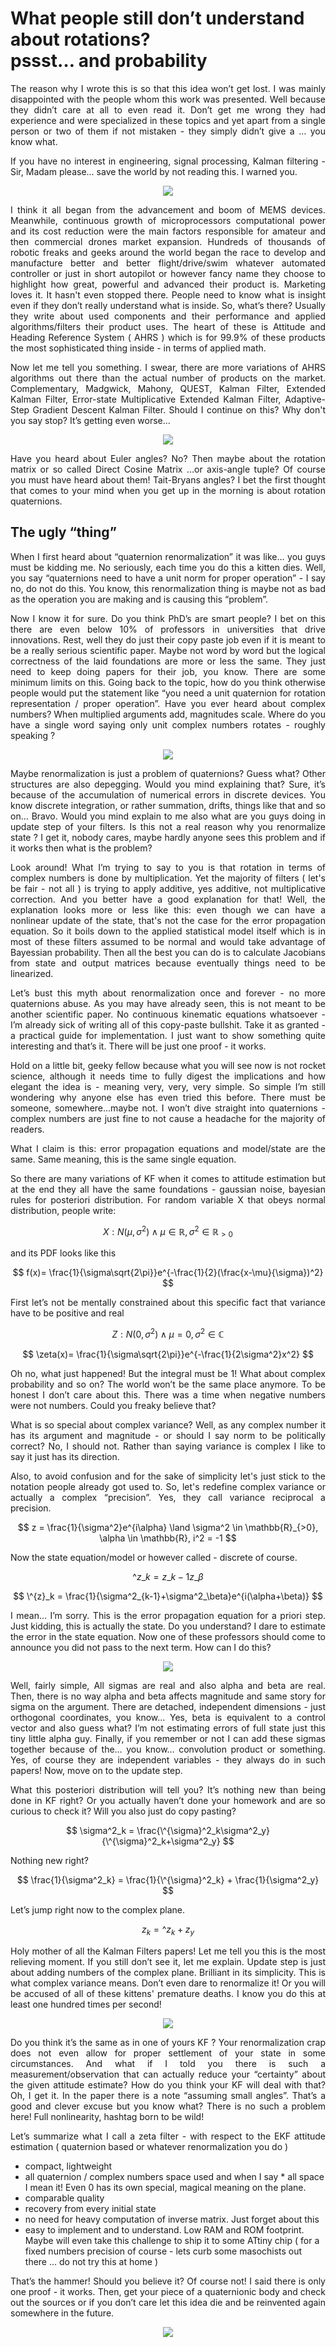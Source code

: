 # What people still don’t understand about rotations? <br> pssst… and probability

<p style="text-align: justify">
The reason why I wrote this is so that this idea won’t get lost. I was mainly disappointed with the people whom this work was presented. Well because they didn’t care at all to even read it. Don’t get me wrong they had experience and were specialized in these topics and yet apart from a single person or two of them if not mistaken - they simply didn’t give a … you know what.
</p>
<p style="text-align: justify">
If you have no interest in engineering, signal processing, Kalman filtering - Sir, Madam please… save the world by not reading this. I warned you.
</p>

<p align="center">
<img src="https://github.com/zeta-point/zeta-filter/blob/main/docs/memes/morpheus.jpg" />
</p>

<p style="text-align: justify">
I think it all began from the advancement and boom of MEMS devices. Meanwhile, continuous growth of microprocessors computational power and its cost reduction were the main factors responsible for amateur and then commercial drones market expansion. Hundreds of thousands of robotic freaks and geeks around the world began the race to develop and manufacture better and better flight/drive/swim whatever automated controller or just in short autopilot or however fancy name they choose to highlight how great, powerful and advanced their product is. Marketing loves it. It hasn't even stopped there. People need to know what is insight even if they don’t really understand what is inside. So, what’s there? Usually they write about used components and their performance and applied algorithms/filters their product uses. The heart of these is Attitude and Heading Reference System ( AHRS ) which is for 99.9% of these products the most sophisticated thing inside - in terms of applied math.
</p>
<p style="text-align: justify">
Now let me tell you something. I swear, there are more variations of AHRS algorithms out there than the actual number of products on the market. Complementary, Madgwick, Mahony, QUEST, Kalman Filter, Extended Kalman Filter, Error-state Multiplicative Extended Kalman Filter, Adaptive-Step Gradient Descent Kalman Filter. Should I continue on this? Why don't you say stop? It’s getting even worse…
</p>

<p align="center">
<img src="https://github.com/zeta-point/zeta-filter/blob/main/docs/memes/filters.png" />
</p>

<p style="text-align: justify">
Have you heard about Euler angles? No? Then maybe about the rotation matrix or so called Direct Cosine Matrix …or axis-angle tuple? Of course you must have heard about them! Tait-Bryans angles? I bet the first thought that comes to your mind when you get up in the morning is about rotation quaternions.
</p>

## The ugly “thing”

<p style="text-align: justify">
When I first heard about “quaternion renormalization” it was like… you guys must be kidding me. No seriously, each time you do this a kitten dies. Well, you say “quaternions need to have a unit norm for proper operation” - I say no, do not do this. You know, this renormalization thing is maybe not as bad as the operation you are making and is causing this “problem”.
</p>
<p style="text-align: justify">
Now I know it for sure. Do you think PhD’s are smart people? I bet on this there are even below 10% of professors in universities that drive innovations. Rest, well they do just their copy paste job even if it is meant to be a really serious scientific paper. Maybe not word by word but the logical correctness of the laid foundations are more or less the same. They just need to keep doing papers for their job, you know. There are some minimum limits on this. Going back to the topic, how do you think otherwise people would put the statement like “you need a unit quaternion for rotation representation / proper operation”. Have you ever heard about complex numbers? When multiplied arguments add, magnitudes scale. Where do you have a single word saying only unit complex numbers rotates - roughly speaking ?
</p>
<p align="center">
<img src="https://github.com/zeta-point/zeta-filter/blob/main/docs/memes/rotates.jpg" />
</p>

<p style="text-align: justify">
Maybe renormalization is just a problem of quaternions? Guess what? Other structures are also depegging. Would you mind explaining that? Sure, it’s because of the accumulation of numerical errors in discrete devices. You know discrete integration, or rather summation, drifts, things like that and so on… Bravo. Would you mind explain to me also what are you guys doing in update step of your filters. Is this not a real reason why you renormalize state ? I get it, nobody cares, maybe hardly anyone sees this problem and if it works 
then what is the problem?
</p>
<p style="text-align: justify">
Look around! What I’m trying to say to you is that rotation in terms of complex numbers is done by multiplication.  Yet the majority of filters ( let's be fair - not all ) is trying to apply additive, yes additive, not multiplicative correction. And you better have a good explanation for that! Well, the explanation looks more or less like this: even though we can have a nonlinear update of the state, that's not the case for the error propagation equation. So it boils down to the applied statistical model itself which is in most of these filters assumed to be normal and would take advantage of Bayessian probability. Then all the best you can do is to calculate Jacobians from state and output matrices because eventually things need to be linearized.
</p>
<p style="text-align: justify">
Let’s bust this myth about renormalization once and forever - no more quaternions abuse. As you may have already seen, this is not meant to be another scientific paper. No continuous kinematic equations whatsoever - I’m already sick of writing all of this copy-paste bullshit. Take it as granted - a practical guide for implementation. I just want to show something quite interesting and that’s it. There will be just one proof - it works.
</p>
<p style="text-align: justify">
Hold on a little bit, geeky fellow because what you will see now is not rocket science, although it needs time to fully digest the implications and how elegant the idea is - meaning very, very, very simple. So simple I’m still wondering why anyone else has even tried this before. There must be someone, somewhere…maybe not. I won’t dive straight into quaternions - complex numbers are just fine to not cause a headache for the majority of readers. 
</p>
<p style="text-align: justify">
What I claim is this: error propagation equations and model/state are the same. Same meaning, this is the same single equation.
</p>
<p style="text-align: justify">
So there are many variations of KF when it comes to attitude estimation but at the end they all have the same foundations - gaussian noise, bayesian rules for posteriori distribution. For random variable X that obeys normal distribution, people write:
</p>

$$
X: N(\mu, \sigma^2) \land \mu \in \mathbb{R}, \sigma^2 \in \mathbb{R}_{>0}
$$

<p style="text-align: justify">
and its PDF looks like this
</p>

$$
f(x)= \frac{1}{\sigma\sqrt{2\pi}}e^{-\frac{1}{2}(\frac{x-\mu}{\sigma})^2}
$$

<p style="text-align: justify">
First let’s not be mentally constrained about this specific fact that variance have to be positive and real
</p>

$$
Z: N(0, \sigma^2) \land \mu = 0, \sigma^2 \in \mathbb{C}
$$

$$
\zeta(x)= \frac{1}{\sigma\sqrt{2\pi}}e^{-\frac{1}{2\sigma^2}x^2}
$$

<p style="text-align: justify">
Oh no, what just happened! But the integral must be 1! What about complex probability and so on? The world won’t be the same place anymore. To be honest I don’t care about this. There was a time when negative numbers were not numbers. Could you freaky believe that?
</p>
<p style="text-align: justify">
What is so special about complex variance? Well, as any complex number it has its argument and magnitude - or should I say norm to be politically correct? No, I should not. Rather than saying variance is complex I like to say it just has its direction.
</p>
<p style="text-align: justify">
Also, to avoid confusion and for the sake of simplicity let's just stick to the notation people already got used to. So, let's redefine complex variance or actually a complex “precision”. Yes, they call variance reciprocal a precision.
</p>

$$
z = \frac{1}{\sigma^2}e^{i\alpha} \land \sigma^2 \in \mathbb{R}_{>0}, \alpha \in \mathbb{R}, i^2 = -1
$$

<p style="text-align: justify">
Now the state equation/model or however called - discrete of course.
</p>

$$
\^z\_k = z\_{k-1}z\_\beta
$$

$$
\^{z}_k = \frac{1}{\sigma^2_{k-1}+\sigma^2_\beta}e^{i(\alpha+\beta)}
$$


<p style="text-align: justify">
I mean… I’m sorry. This is the error propagation equation for a priori step. Just kidding, this is actually the state. Do you understand? I dare to estimate the error in the state equation. Now one of these professors should come to announce you did not pass to the next term. How can I do this? 
</p>

<p align="center">
<img src="https://github.com/zeta-point/zeta-filter/blob/main/docs/memes/greta.png" />
</p>

<p style="text-align: justify">
Well, fairly simple, All sigmas are real and also alpha and beta are real. Then, there is no way alpha and beta affects magnitude and same story for sigma on the argument. There are detached, independent dimensions - just orthogonal coordinates, you know… Yes, beta is equivalent to a control vector and also guess what? I’m not estimating errors of full state just this tiny little alpha guy. Finally, if you remember or not I can add these sigmas together because of the… you know… convolution product or something. Yes, of course they are independent variables - they always do in such papers! Now, move on to the update step.
</p>
<p style="text-align: justify">
What this posteriori distribution will tell you? It’s nothing new than being done in KF right? Or you actually haven’t done your homework and are so curious to check it? Will you also just do copy pasting?
</p>

$$
\sigma^2_k = \frac{\^{\sigma}^2_k\sigma^2_y}{\^{\sigma}^2_k+\sigma^2_y}
$$

<p style="text-align: justify">
Nothing new right?
</p>

$$
\frac{1}{\sigma^2_k} = \frac{1}{\^{\sigma}^2_k} + \frac{1}{\sigma^2_y}
$$

<p style="text-align: justify">
Let’s jump right now to the complex plane.
</p>

$$
z_k = \^z_k + z_y
$$

<p style="text-align: justify">
Holy mother of all the Kalman Filters papers! Let me tell you this is the most relieving moment. If you still don’t see it, let me explain. Update step is just about adding numbers of the complex plane. Brilliant in its simplicity. This is what complex variance means. Don’t even dare to renormalize it! Or you will be accused of all of these kittens' premature deaths. I know you do this at least one hundred times per second!
</p>
<p align="center">
<img src="https://github.com/zeta-point/zeta-filter/blob/main/docs/memes/kitten.jpg" />
</p>

<p style="text-align: justify">
Do you think it’s the same as in one of yours KF ? Your renormalization crap does not even allow for proper settlement of your state in some circumstances. And what if I told you there is such a measurement/observation that can actually reduce your “certainty” about the given attitude estimate? How do you think your KF will deal with that? Oh, I get it. In the paper there is a note “assuming small angles”. That’s a good and clever excuse but you know what? There is no such a problem here! Full nonlinearity, hashtag born to be wild! 
</p>
<p style="text-align: justify">
Let’s summarize what I call a zeta filter - with respect to the EKF attitude estimation ( quaternion based or whatever renormalization you do )
</p>

 * compact, lightweight
 * all quaternion / complex numbers space used and when I say * all space I mean it! Even 0 has its own special, magical meaning on the plane.
 * comparable quality
 * recovery from every initial state
 * no need for heavy computation of inverse matrix. Just forget about this
 * easy to implement and to understand. Low RAM and ROM footprint. Maybe will even take this challenge to ship it to some ATtiny chip ( for a fixed numbers precision of course - lets curb some masochists out there … do not try this at home )

<p style="text-align: justify">
That’s the hammer! Should you believe it? Of course not! I said there is only one proof - it works. Then, get your piece of a quaternionic body and check out the sources or if you don’t care let this idea die and be reinvented again somewhere in the future.
</p>
<p align="center">
<img src="https://github.com/zeta-point/zeta-filter/blob/main/docs/memes/stackoverflow.png" />
</p>
